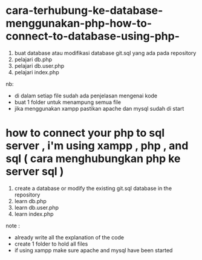 # cara-terhubung-ke-database-menggunakan-php-how-to-connect-to-database-using-php-

1. buat database atau modifikasi database git.sql yang ada pada repository 
2. pelajari db.php
3. pelajari db.user.php
4. pelajari index.php

nb:
- di dalam setiap file sudah ada penjelasan mengenai kode
- buat 1 folder untuk menampung semua file
- jika menggunakan xampp pastikan apache dan mysql sudah di start

# how to connect your php to sql server , i'm using xampp ,  php , and sql ( cara menghubungkan php ke server sql )

1. create a database or modify the existing git.sql database in the repository
2. learn db.php
3. learn db.user.php
4. learn index.php

note : 
- already write all the explanation of the code
- create 1 folder to hold all files
- if using xampp make sure apache and mysql have been started
